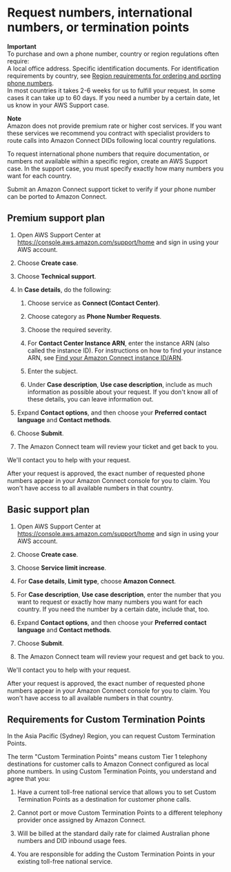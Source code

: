 # Request numbers, international numbers, or termination points<a name="number-request"></a>

**Important**  
To purchase and own a phone number, country or region regulations often require:   
A local office address\.
Specific identification documents\.
For identification requirements by country, see [Region requirements for ordering and porting phone numbers](phone-number-requirements.md)\.   
In most countries it takes 2\-6 weeks for us to fulfill your request\. In some cases it can take up to 60 days\. If you need a number by a certain date, let us know in your AWS Support case\.

**Note**  
Amazon does not provide premium rate or higher cost services\. If you want these services we recommend you contract with specialist providers to route calls into Amazon Connect DIDs following local country regulations\.

To request international phone numbers that require documentation, or numbers not available within a specific region, create an AWS Support case\. In the support case, you must specify exactly how many numbers you want for each country\. 

Submit an Amazon Connect support ticket to verify if your phone number can be ported to Amazon Connect\. 

## Premium support plan<a name="sp-premium-support-plan"></a>

1. Open AWS Support Center at [https://console\.aws\.amazon\.com/support/home](https://console.aws.amazon.com/support/home) and sign in using your AWS account\.

1. Choose **Create case**\.

1. Choose **Technical support**\.

1. In **Case details**, do the following:

   1. Choose service as **Connect \(Contact Center\)**\.

   1. Choose category as **Phone Number Requests**\.

   1. Choose the required severity\.

   1. For **Contact Center Instance ARN**, enter the instance ARN \(also called the instance ID\)\. For instructions on how to find your instance ARN, see [Find your Amazon Connect instance ID/ARN](find-instance-arn.md)\. 

   1. Enter the subject\.

   1. Under **Case description**, **Use case description**, include as much information as possible about your request\. If you don't know all of these details, you can leave information out\.

1. Expand **Contact options**, and then choose your **Preferred contact language** and **Contact methods**\.

1. Choose **Submit**\.

1. The Amazon Connect team will review your ticket and get back to you\.

We'll contact you to help with your request\. 

After your request is approved, the exact number of requested phone numbers appear in your Amazon Connect console for you to claim\. You won't have access to all available numbers in that country\.

## Basic support plan<a name="sp-basic-support-plan"></a>

1. Open AWS Support Center at [https://console\.aws\.amazon\.com/support/home](https://console.aws.amazon.com/support/home) and sign in using your AWS account\.

1. Choose **Create case**\.

1. Choose **Service limit increase**\.

1. For **Case details**, **Limit type**, choose **Amazon Connect**\.

1. For **Case description**, **Use case description**, enter the number that you want to request or exactly how many numbers you want for each country\. If you need the number by a certain date, include that, too\.

1. Expand **Contact options**, and then choose your **Preferred contact language** and **Contact methods**\.

1. Choose **Submit**\.

1. The Amazon Connect team will review your request and get back to you\.

We'll contact you to help with your request\. 

After your request is approved, the exact number of requested phone numbers appear in your Amazon Connect console for you to claim\. You won't have access to all available numbers in that country\.

## Requirements for Custom Termination Points<a name="custom-termination-points"></a>

In the Asia Pacific \(Sydney\) Region, you can request Custom Termination Points\.

The term "Custom Termination Points" means custom Tier 1 telephony destinations for customer calls to Amazon Connect configured as local phone numbers\. In using Custom Termination Points, you understand and agree that you: 

1. Have a current toll\-free national service that allows you to set Custom Termination Points as a destination for customer phone calls\.

1. Cannot port or move Custom Termination Points to a different telephony provider once assigned by Amazon Connect\.

1. Will be billed at the standard daily rate for claimed Australian phone numbers and DID inbound usage fees\.

1. You are responsible for adding the Custom Termination Points in your existing toll\-free national service\.